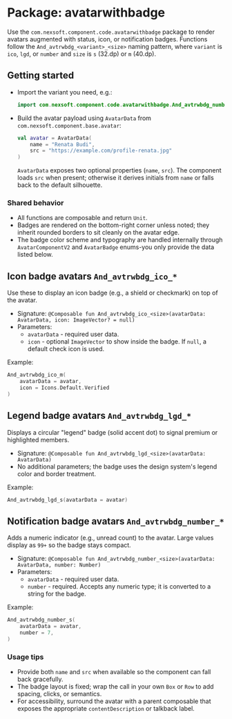 # Package: avatarwithbadge

Use the `com.nexsoft.component.code.avatarwithbadge` package to render avatars augmented with status, icon, or notification badges. Functions follow the `And_avtrwbdg_<variant>_<size>` naming pattern, where `variant` is `ico`, `lgd`, or `number` and `size` is `s` (32.dp) or `m` (40.dp).

## Getting started
- Import the variant you need, e.g.:
  ```kotlin
  import com.nexsoft.component.code.avatarwithbadge.And_avtrwbdg_number_m
  ```
- Build the avatar payload using `AvatarData` from `com.nexsoft.component.base.avatar`:
  ```kotlin
  val avatar = AvatarData(
      name = "Renata Budi",
      src = "https://example.com/profile-renata.jpg"
  )
  ```
  `AvatarData` exposes two optional properties (`name`, `src`). The component loads `src` when present; otherwise it derives initials from `name` or falls back to the default silhouette.

### Shared behavior
- All functions are composable and return `Unit`.
- Badges are rendered on the bottom-right corner unless noted; they inherit rounded borders to sit cleanly on the avatar edge.
- The badge color scheme and typography are handled internally through `AvatarComponentV2` and `AvatarBadge` enums-you only provide the data listed below.

## Icon badge avatars `And_avtrwbdg_ico_*`
Use these to display an icon badge (e.g., a shield or checkmark) on top of the avatar.

- Signature: `@Composable fun And_avtrwbdg_ico_<size>(avatarData: AvatarData, icon: ImageVector? = null)`
- Parameters:
  - `avatarData` - required user data.
  - `icon` - optional `ImageVector` to show inside the badge. If `null`, a default check icon is used.

Example:
```kotlin
And_avtrwbdg_ico_m(
    avatarData = avatar,
    icon = Icons.Default.Verified
)
```

## Legend badge avatars `And_avtrwbdg_lgd_*`
Displays a circular "legend" badge (solid accent dot) to signal premium or highlighted members.

- Signature: `@Composable fun And_avtrwbdg_lgd_<size>(avatarData: AvatarData)`
- No additional parameters; the badge uses the design system's legend color and border treatment.

Example:
```kotlin
And_avtrwbdg_lgd_s(avatarData = avatar)
```

## Notification badge avatars `And_avtrwbdg_number_*`
Adds a numeric indicator (e.g., unread count) to the avatar. Large values display as `99+` so the badge stays compact.

- Signature: `@Composable fun And_avtrwbdg_number_<size>(avatarData: AvatarData, number: Number)`
- Parameters:
  - `avatarData` - required user data.
  - `number` - required. Accepts any numeric type; it is converted to a string for the badge.

Example:
```kotlin
And_avtrwbdg_number_s(
    avatarData = avatar,
    number = 7,
)
```

### Usage tips
- Provide both `name` and `src` when available so the component can fall back gracefully.
- The badge layout is fixed; wrap the call in your own `Box` or `Row` to add spacing, clicks, or semantics.
- For accessibility, surround the avatar with a parent composable that exposes the appropriate `contentDescription` or talkback label.
